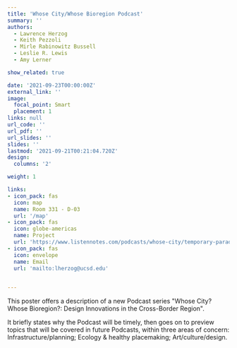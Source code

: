 ```yaml
---
title: 'Whose City/Whose Bioregion Podcast'
summary: ''
authors: 
  - Lawrence Herzog
  - Keith Pezzoli
  - Mirle Rabinowitz Bussell
  - Leslie R. Lewis
  - Amy Lerner

show_related: true

date: '2021-09-23T00:00:00Z'
external_link: ''
image:
  focal_point: Smart
  placement: 1
links: null
url_code: ''
url_pdf: ''
url_slides: ''
slides: ''
lastmod: '2021-09-21T00:21:04.720Z'
design:
  columns: '2'

weight: 1

links:
- icon_pack: fas
  icon: map
  name: Room 331 - D-03
  url: '/map'
- icon_pack: fas
  icon: globe-americas
  name: Project
  url: 'https://www.listennotes.com/podcasts/whose-city/temporary-paradise-Dk49rIbLsEX/'
- icon_pack: fas
  icon: envelope
  name: Email
  url: 'mailto:lherzog@ucsd.edu'

  
---
```

This poster offers a description of a new Podcast series "Whose City? Whose Bioregion?: Design Innovations in the Cross-Border Region".

It briefly states why the Podcast will be timely, then goes on to preview topics that will be covered in future Podcasts, within three areas of concern:  Infrastructure/planning; Ecology & healthy placemaking;  Art/culture/design.  